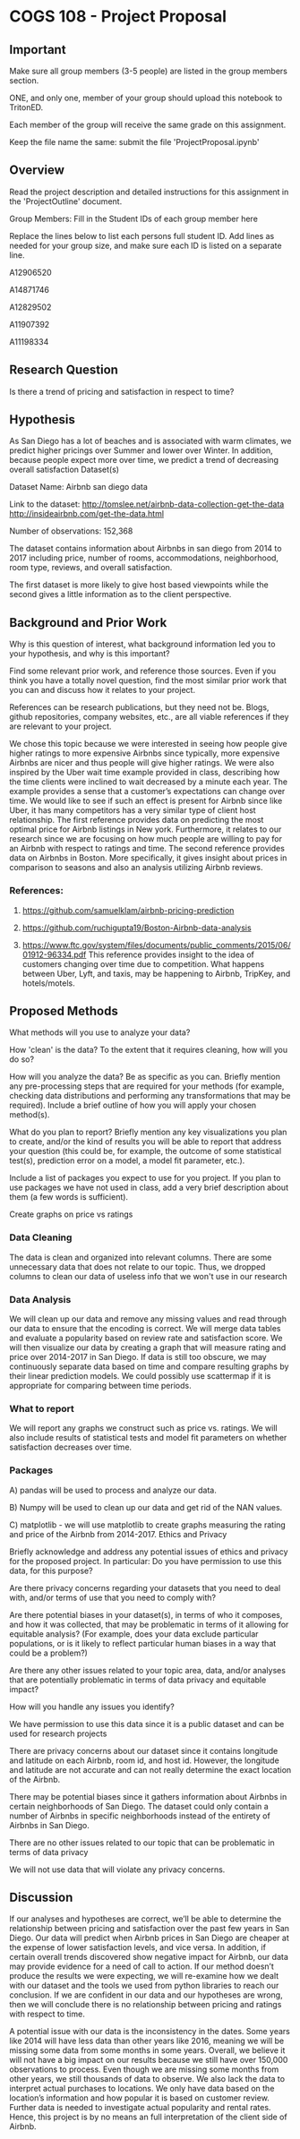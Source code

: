 # COGS 108 - Project Proposal

## Important

Make sure all group members (3-5 people) are listed in the group members section.

ONE, and only one, member of your group should upload this notebook to TritonED.

Each member of the group will receive the same grade on this assignment.

Keep the file name the same: submit the file 'ProjectProposal.ipynb'


## Overview

Read the project description and detailed instructions for this assignment in the 'ProjectOutline' document.

Group Members: Fill in the Student IDs of each group member here

Replace the lines below to list each persons full student ID. Add lines as needed for your group size, and make sure each ID is listed on a separate line.

A12906520

A14871746

A12829502

A11907392

A11198334

## Research Question

Is there a trend of pricing and satisfaction in respect to time?

## Hypothesis

As San Diego has a lot of beaches and is associated with warm climates, we predict higher pricings over Summer and lower over Winter. In addition, because people expect more over time, we predict a trend of decreasing overall satisfaction
Dataset(s)

Dataset Name: Airbnb san diego data

Link to the dataset: http://tomslee.net/airbnb-data-collection-get-the-data
        http://insideairbnb.com/get-the-data.html 
        
Number of observations: 152,368

The dataset contains information about Airbnbs in san diego from 2014 to 2017 including price, number of rooms, accommodations, neighborhood, room type, reviews, and overall satisfaction. 

The first dataset is more likely to give host based viewpoints while the second gives a little information as to the client perspective.

## Background and Prior Work

Why is this question of interest, what background information led you to your hypothesis, and why is this important?

Find some relevant prior work, and reference those sources. Even if you think you have a totally novel question, find the most similar prior work that you can and discuss how it relates to your project.

References can be research publications, but they need not be. Blogs, github repositories, company websites, etc., are all viable references if they are relevant to your project.

We chose this topic because we were interested in seeing how people give higher ratings to more expensive Airbnbs since typically, more expensive Airbnbs are nicer and thus people will give higher ratings. We were also inspired by the Uber wait time example provided in class, describing how the time clients were inclined to wait decreased by a minute each year. The example provides a sense that a customer’s expectations can change over time. We would like to see if such an effect is present for Airbnb since like Uber, it has many competitors has a very similar type of client host relationship.
The first reference provides data on predicting the most optimal price for Airbnb listings in New york. Furthermore, it relates to our research since we are focusing on how much people are willing to pay for an Airbnb with respect to ratings and time. The second reference provides data on Airbnbs in Boston. More specifically, it gives insight about prices in comparison to seasons and also an analysis utilizing Airbnb reviews.

### References:

1) https://github.com/samuelklam/airbnb-pricing-prediction 

2) https://github.com/ruchigupta19/Boston-Airbnb-data-analysis 

3) https://www.ftc.gov/system/files/documents/public_comments/2015/06/01912-96334.pdf This reference provides insight to the idea of customers changing over time due to competition. What happens between Uber, Lyft, and taxis, may be happening to Airbnb, TripKey, and hotels/motels.

## Proposed Methods

What methods will you use to analyze your data?

How 'clean' is the data? To the extent that it requires cleaning, how will you do so?

How will you analyze the data? Be as specific as you can. Briefly mention any pre-processing steps that are required for your methods (for example, checking data distributions and performing any transformations that may be required). Include a brief outline of how you will apply your chosen method(s).

What do you plan to report? Briefly mention any key visualizations you plan to create, and/or the kind of results you will be able to report that address your question (this could be, for example, the outcome of some statistical test(s), prediction error on a model, a model fit parameter, etc.).

Include a list of packages you expect to use for you project. If you plan to use packages we have not used in class, add a very brief description about them (a few words is sufficient).

Create graphs on price vs ratings

### Data Cleaning

The data is clean and organized into relevant columns. There are some unnecessary data that does not relate to our topic. Thus, we dropped columns to clean our data of useless info that we won't use in our research

### Data Analysis 

We will clean up our data and remove any missing values and read through our data to ensure that the encoding is correct. We will merge data tables and evaluate a popularity based on review rate and satisfaction score. We will then visualize our data by creating a graph that will measure rating and price over 2014-2017 in San Diego. If data is still too obscure, we may continuously separate data based on time and compare resulting graphs by their linear prediction models. We could possibly use scattermap if it is appropriate for comparing between time periods.

### What to report 

We will report any graphs we construct such as price vs. ratings. We will also include results of statistical tests and model fit parameters on whether satisfaction decreases over time. 

### Packages 

A) pandas will be used to process and analyze our data. 

B) Numpy will be used to clean up our data and get rid of the NAN values. 

C) matplotlib - we will use matplotlib to create graphs measuring the rating and price of the Airbnb from 2014-2017.
Ethics and Privacy

Briefly acknowledge and address any potential issues of ethics and privacy for the proposed project. In particular:
Do you have permission to use this data, for this purpose?

Are there privacy concerns regarding your datasets that you need to deal with, and/or terms of use that you need to comply with?

Are there potential biases in your dataset(s), in terms of who it composes, and how it was collected, that may be problematic in terms of it allowing for equitable analysis? (For example, does your data exclude particular populations, or is it likely to reflect particular human biases in a way that could be a problem?)

Are there any other issues related to your topic area, data, and/or analyses that are potentially problematic in terms of data privacy and equitable impact?

How will you handle any issues you identify?

We have permission to use this data since it is a public dataset and can be used for research projects

There are privacy concerns about our dataset since it contains longitude and latitude on each Airbnb, room id, and host id. However, the longitude and latitude are not accurate and can not really determine the exact location of the Airbnb.
 
 There may be potential biases since it gathers information about Airbnbs in certain neighborhoods of San Diego. The dataset could only contain a number of Airbnbs in specific neighborhoods instead of the entirety of Airbnbs in San Diego.

There are no other issues related to our topic that can be problematic in terms of data privacy

We will not use data that will violate any privacy concerns.

## Discussion

If our analyses and hypotheses are correct, we’ll be able to determine the relationship between pricing and satisfaction over the past few years in San Diego. Our data will predict when Airbnb prices in San Diego are cheaper at the expense of lower satisfaction levels, and vice versa. In addition, if certain overall trends discovered show negative impact for Airbnb, our data may provide evidence for a need of call to action. If our method doesn’t produce the results we were expecting, we will re-examine how we dealt with our dataset and the tools we used from python libraries to reach our conclusion. If we are confident in our data and our hypotheses are wrong, then we will conclude there is no relationship between pricing and ratings with respect to time. 

A potential issue with our data is the inconsistency in the dates. Some years like 2014 will have less data than other years like 2016, meaning we will be missing some data from some months in some years. Overall, we believe it will not have a big impact on our results because we still have over 150,000 observations to process. Even though we are missing some months from other years, we still thousands of data to observe. We also lack the data to interpret actual purchases to locations. We only have data based on the location’s information and how popular it is based on customer review. Further data is needed to investigate actual popularity and rental rates. Hence, this project is by no means an full interpretation of the client side of Airbnb.
